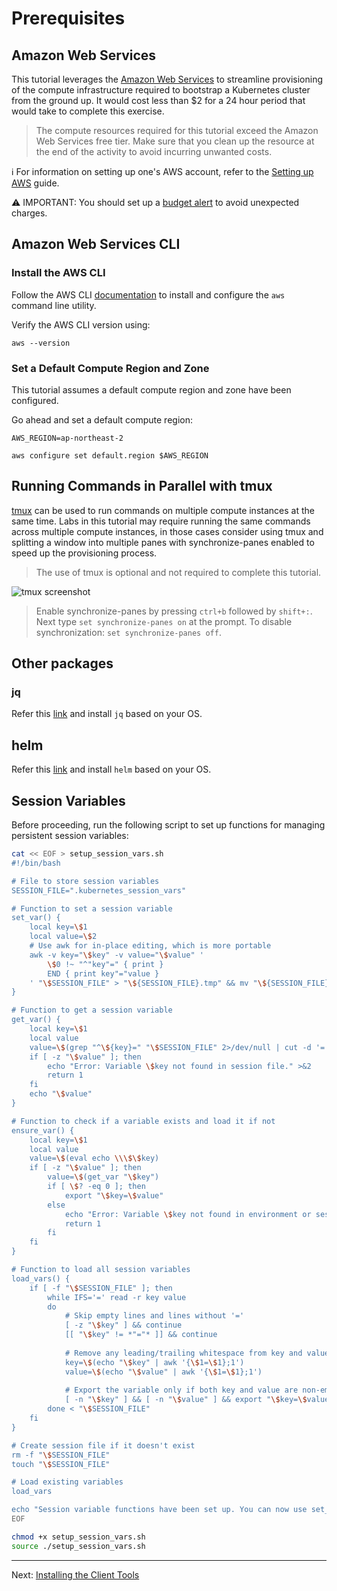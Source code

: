 # Prerequisites

## Amazon Web Services

This tutorial leverages the [Amazon Web Services](https://aws.amazon.com/) to streamline provisioning of the compute infrastructure required to bootstrap a Kubernetes cluster from the ground up. It would cost less than $2 for a 24 hour period that would take to complete this exercise.

> The compute resources required for this tutorial exceed the Amazon Web Services free tier. Make sure that you clean up the resource at the end of the activity to avoid incurring unwanted costs.

ℹ️ For information on setting up one's AWS account, refer to the [Setting up AWS](ref/setting-up-aws.md) guide.

⚠️ IMPORTANT: You should set up a [budget alert](https://us-east-1.console.aws.amazon.com/billing/home?region=us-east-1#/budgets/overview) to avoid unexpected charges.

## Amazon Web Services CLI

### Install the AWS CLI

Follow the AWS CLI [documentation](https://aws.amazon.com/cli/) to install and configure the `aws` command line utility.

Verify the AWS CLI version using:

```
aws --version
```

### Set a Default Compute Region and Zone

This tutorial assumes a default compute region and zone have been configured.

Go ahead and set a default compute region:

```
AWS_REGION=ap-northeast-2

aws configure set default.region $AWS_REGION
```


## Running Commands in Parallel with tmux

[tmux](https://github.com/tmux/tmux/wiki) can be used to run commands on multiple compute instances at the same time. Labs in this tutorial may require running the same commands across multiple compute instances, in those cases consider using tmux and splitting a window into multiple panes with synchronize-panes enabled to speed up the provisioning process.

> The use of tmux is optional and not required to complete this tutorial.

![tmux screenshot](images/tmux-screenshot.png)

> Enable synchronize-panes by pressing `ctrl+b` followed by `shift+:`. Next type `set synchronize-panes on` at the prompt. To disable synchronization: `set synchronize-panes off`.


## Other packages

### jq

Refer this [link](https://jqlang.github.io/jq/download/) and install `jq` based on your OS.


## helm

Refer this [link](https://helm.sh/docs/intro/install/) and install `helm` based on your OS.


## Session Variables

Before proceeding, run the following script to set up functions for managing persistent session variables:

```sh
cat << EOF > setup_session_vars.sh
#!/bin/bash

# File to store session variables
SESSION_FILE=".kubernetes_session_vars"

# Function to set a session variable
set_var() {
    local key=\$1
    local value=\$2
    # Use awk for in-place editing, which is more portable
    awk -v key="\$key" -v value="\$value" '
        \$0 !~ "^"key"=" { print }
        END { print key"="value }
    ' "\$SESSION_FILE" > "\${SESSION_FILE}.tmp" && mv "\${SESSION_FILE}.tmp" "\$SESSION_FILE"
}

# Function to get a session variable
get_var() {
    local key=\$1
    local value
    value=\$(grep "^\${key}=" "\$SESSION_FILE" 2>/dev/null | cut -d '=' -f2)
    if [ -z "\$value" ]; then
        echo "Error: Variable \$key not found in session file." >&2
        return 1
    fi
    echo "\$value"
}

# Function to check if a variable exists and load it if not
ensure_var() {
    local key=\$1
    local value
    value=\$(eval echo \\\$\$key)
    if [ -z "\$value" ]; then
        value=\$(get_var "\$key")
        if [ \$? -eq 0 ]; then
            export "\$key=\$value"
        else
            echo "Error: Variable \$key not found in environment or session file." >&2
            return 1
        fi
    fi
}

# Function to load all session variables
load_vars() {
    if [ -f "\$SESSION_FILE" ]; then
        while IFS='=' read -r key value
        do
            # Skip empty lines and lines without '='
            [ -z "\$key" ] && continue
            [[ "\$key" != *"="* ]] && continue
            
            # Remove any leading/trailing whitespace from key and value
            key=\$(echo "\$key" | awk '{\$1=\$1};1')
            value=\$(echo "\$value" | awk '{\$1=\$1};1')
            
            # Export the variable only if both key and value are non-empty
            [ -n "\$key" ] && [ -n "\$value" ] && export "\$key=\$value"
        done < "\$SESSION_FILE"
    fi
}

# Create session file if it doesn't exist
rm -f "\$SESSION_FILE"
touch "\$SESSION_FILE"

# Load existing variables
load_vars

echo "Session variable functions have been set up. You can now use set_var, get_var, and ensure_var in your scripts."
EOF

chmod +x setup_session_vars.sh
source ./setup_session_vars.sh
```

---

Next: [Installing the Client Tools](02-client-tools.md)
